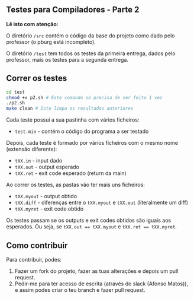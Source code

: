 ## Testes para Compiladores - Parte 2

**Lê isto com atenção:**

O diretório `/src` contém o código da base do projeto
como dado pelo professor (o pburg está incompleto).

O diretório `/test` tem todos os testes da primeira entrega, dados pelo professor, mais os testes para a segunda entrega.

## Correr os testes

```sh
cd test
chmod +x p2.sh # Este comando só precisa de ser feito 1 vez
./p2.sh
make clean # Isto limpa os resultados anteriores
```

Cada teste possui a sua pastinha com vários ficheiros:
* `test.min` - contém o código do programa a ser testado

Depois, cada teste é formado por vários ficheiros com o mesmo nome (extensão diferente):

* `tXX.in` - input dado 
* `tXX.out` - output esperado
* `tXX.ret` - exit code esperado (return da main)

Ao correr os testes, as pastas vão ter mais uns ficheiros:
* `tXX.myout` - output obtido
* `tXX.diff` - diferenças entre o `tXX.myout` e `tXX.out` (literalmente um diff)
* `tXX.myret` - exit code obtido

Os testes passam se os outputs e exit codes obtidos são iguais aos esperados. Ou seja, se `tXX.out == tXX.myout` e `tXX.ret == tXX.myret`.

## Como contribuir

Para contribuir, podes:

1. Fazer um fork do projeto, fazer as tuas alterações e depois um pull request.
2. Pedir-me para ter acesso de escrita (através do slack (Afonso Matos)), e assim podes criar o teu branch e fazer pull request.